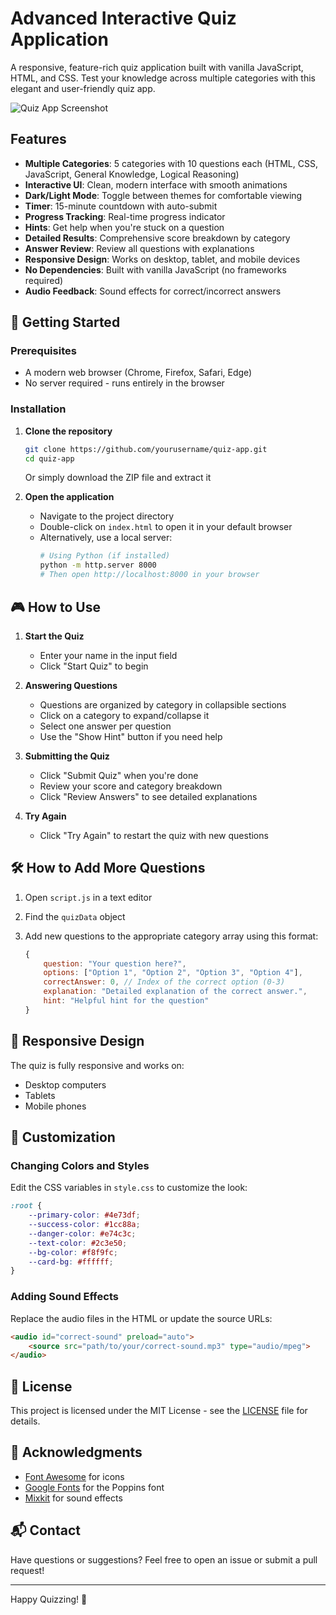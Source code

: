 # Advanced Interactive Quiz Application

A responsive, feature-rich quiz application built with vanilla JavaScript, HTML, and CSS. Test your knowledge across multiple categories with this elegant and user-friendly quiz app.

![Quiz App Screenshot](screenshot.png)

## Features

- **Multiple Categories**: 5 categories with 10 questions each (HTML, CSS, JavaScript, General Knowledge, Logical Reasoning)
- **Interactive UI**: Clean, modern interface with smooth animations
- **Dark/Light Mode**: Toggle between themes for comfortable viewing
- **Timer**: 15-minute countdown with auto-submit
- **Progress Tracking**: Real-time progress indicator
- **Hints**: Get help when you're stuck on a question
- **Detailed Results**: Comprehensive score breakdown by category
- **Answer Review**: Review all questions with explanations
- **Responsive Design**: Works on desktop, tablet, and mobile devices
- **No Dependencies**: Built with vanilla JavaScript (no frameworks required)
- **Audio Feedback**: Sound effects for correct/incorrect answers

## 🚀 Getting Started

### Prerequisites
- A modern web browser (Chrome, Firefox, Safari, Edge)
- No server required - runs entirely in the browser

### Installation

1. **Clone the repository**
   ```bash
   git clone https://github.com/yourusername/quiz-app.git
   cd quiz-app
   ```

   Or simply download the ZIP file and extract it

2. **Open the application**
   - Navigate to the project directory
   - Double-click on `index.html` to open it in your default browser
   - Alternatively, use a local server:
     ```bash
     # Using Python (if installed)
     python -m http.server 8000
     # Then open http://localhost:8000 in your browser
     ```

## 🎮 How to Use

1. **Start the Quiz**
   - Enter your name in the input field
   - Click "Start Quiz" to begin

2. **Answering Questions**
   - Questions are organized by category in collapsible sections
   - Click on a category to expand/collapse it
   - Select one answer per question
   - Use the "Show Hint" button if you need help

3. **Submitting the Quiz**
   - Click "Submit Quiz" when you're done
   - Review your score and category breakdown
   - Click "Review Answers" to see detailed explanations

4. **Try Again**
   - Click "Try Again" to restart the quiz with new questions

## 🛠️ How to Add More Questions

1. Open `script.js` in a text editor
2. Find the `quizData` object
3. Add new questions to the appropriate category array using this format:

   ```javascript
   {
       question: "Your question here?",
       options: ["Option 1", "Option 2", "Option 3", "Option 4"],
       correctAnswer: 0, // Index of the correct option (0-3)
       explanation: "Detailed explanation of the correct answer.",
       hint: "Helpful hint for the question"
   }
   ```

## 📱 Responsive Design

The quiz is fully responsive and works on:
- Desktop computers
- Tablets
- Mobile phones

## 🎨 Customization

### Changing Colors and Styles
Edit the CSS variables in `style.css` to customize the look:

```css
:root {
    --primary-color: #4e73df;
    --success-color: #1cc88a;
    --danger-color: #e74c3c;
    --text-color: #2c3e50;
    --bg-color: #f8f9fc;
    --card-bg: #ffffff;
}
```

### Adding Sound Effects
Replace the audio files in the HTML or update the source URLs:

```html
<audio id="correct-sound" preload="auto">
    <source src="path/to/your/correct-sound.mp3" type="audio/mpeg">
</audio>
```

## 📝 License

This project is licensed under the MIT License - see the [LICENSE](LICENSE) file for details.

## 🙏 Acknowledgments

- [Font Awesome](https://fontawesome.com/) for icons
- [Google Fonts](https://fonts.google.com/) for the Poppins font
- [Mixkit](https://mixkit.co/) for sound effects

## 📬 Contact

Have questions or suggestions? Feel free to open an issue or submit a pull request!

---

Happy Quizzing! 🎉
